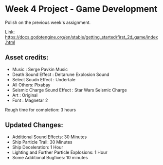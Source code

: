 # Week 4 Project - Game Development

Polish on the previous week's assignment.

Link: https://docs.godotengine.org/en/stable/getting_started/first_2d_game/index.html

## Asset credits:
- Music : Serge Pavkin Music
- Death Sound Effect : Deltarune Explosion Sound
- Select Soudn Effect : Undertale
- All Others: Pixabay
- Seismic Charge Sound Effect : Star Wars Seismic Charge
- Art : Original
- Font : Magnetar 2

Rough time for completion: 3 hours

## Updated Changes:
- Additional Sound Effects: 30 Minutes
- Ship Particle Trail: 30 Minutes
- Ship Deceleration: 1 Hour
- Lighting and Further Particle Explosions: 1 Hour 
- Some Additional Bugfixes: 10 minutes